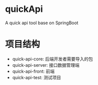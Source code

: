 # quickApi
 A quick api tool base on SpringBoot

# 项目结构
- quick-api-core: 后端开发者需要导入的包
- quick-api-server: 接口数据管理端
- quick-api-front: 前端
- quick-api-test: 测试项目
